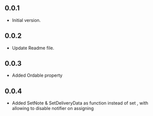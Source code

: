 ## 0.0.1
- Initial version.
## 0.0.2
- Update Readme file.
## 0.0.3
- Added Ordable property
## 0.0.4
- Added SetNote & SetDeliveryData as function instead of set , with allowing to disable notifier on assigning 